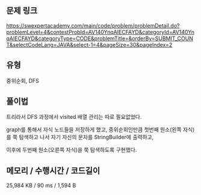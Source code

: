 ## 문제 링크

https://swexpertacademy.com/main/code/problem/problemDetail.do?problemLevel=4&contestProbId=AV140YnqAIECFAYD&categoryId=AV140YnqAIECFAYD&categoryType=CODE&problemTitle=&orderBy=SUBMIT_COUNT&selectCodeLang=JAVA&select-1=4&pageSize=30&pageIndex=2

## 유형

중위순회, DFS

## 풀이법

트리라서 DFS 과정에서 visited 배열 관리는 따로 필요없었다.

graph를 통해서 자식 노드들을 저장하게 했고, 중위순회인만큼 첫번째 원소(왼쪽 자식)를 쭉 탐색하고 나서 자기 자신의 문자를 StringBuilder에 출력하고,

이후에 두번째 원소(오른쪽 자식)을 쭉 탐색하도록 구현했다.

## 메모리 / 수행시간 / 코드길이

25,984 KB / 90 ms / 1,594 B
